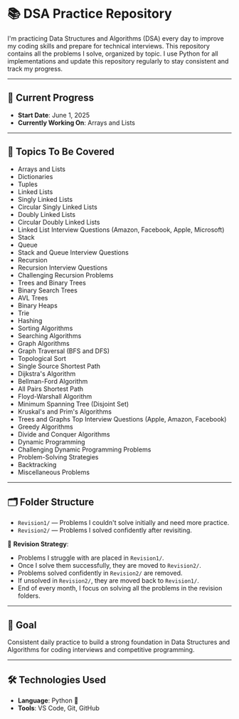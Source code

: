 # 📚 DSA Practice Repository

I'm practicing Data Structures and Algorithms (DSA) every day to improve my coding skills and prepare for technical interviews. This repository contains all the problems I solve, organized by topic. I use Python for all implementations and update this repository regularly to stay consistent and track my progress.

---

## 📅 Current Progress

- **Start Date**: June 1, 2025
- **Currently Working On**: Arrays and Lists

---

## 📖 Topics To Be Covered

- Arrays and Lists
- Dictionaries
- Tuples
- Linked Lists
- Singly Linked Lists
- Circular Singly Linked Lists
- Doubly Linked Lists
- Circular Doubly Linked Lists
- Linked List Interview Questions (Amazon, Facebook, Apple, Microsoft)
- Stack
- Queue
- Stack and Queue Interview Questions
- Recursion
- Recursion Interview Questions
- Challenging Recursion Problems
- Trees and Binary Trees
- Binary Search Trees
- AVL Trees
- Binary Heaps
- Trie
- Hashing
- Sorting Algorithms
- Searching Algorithms
- Graph Algorithms
- Graph Traversal (BFS and DFS)
- Topological Sort
- Single Source Shortest Path
- Dijkstra's Algorithm
- Bellman-Ford Algorithm
- All Pairs Shortest Path
- Floyd-Warshall Algorithm
- Minimum Spanning Tree (Disjoint Set)
- Kruskal's and Prim's Algorithms
- Trees and Graphs Top Interview Questions (Apple, Amazon, Facebook)
- Greedy Algorithms
- Divide and Conquer Algorithms
- Dynamic Programming
- Challenging Dynamic Programming Problems
- Problem-Solving Strategies
- Backtracking
- Miscellaneous Problems

---

## 🗂️ Folder Structure

- `Revision1/` — Problems I couldn't solve initially and need more practice.
- `Revision2/` — Problems I solved confidently after revisiting.

📝 **Revision Strategy**:
- Problems I struggle with are placed in `Revision1/`.
- Once I solve them successfully, they are moved to `Revision2/`.
- Problems solved confidently in `Revision2/` are removed.
- If unsolved in `Revision2/`, they are moved back to `Revision1/`.
- End of every month, I focus on solving all the problems in the revision folders.

---

## 🚀 Goal

Consistent daily practice to build a strong foundation in Data Structures and Algorithms for coding interviews and competitive programming.

---

## 🛠️ Technologies Used

- **Language**: Python 🐍
- **Tools**: VS Code, Git, GitHub

